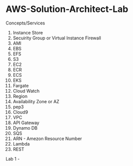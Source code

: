 # AWS-Solution-Architect-Lab

Concepts/Services 
1. Instance Store
2. Secuirity Group or Virtual Instance Firewall
3. AMI
4. EBS
5. EFS
6. S3
7. EC2
8. ECR
9. ECS
10. EKS
11. Fargate
12. Cloud Watch
13. Region
14. Availability Zone or AZ
15. pep3
16. Cloud9
17. VPC
18. API Gateway
19. Dynamo DB
20. SQS
21. ARN - Amezon Resource Number
22. Lambda
23. REST




Lab 1 - 
